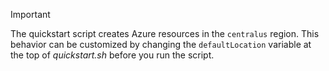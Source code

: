 > [!IMPORTANT]
> The quickstart script creates Azure resources in the `centralus` region. This behavior can be customized by changing the `defaultLocation` variable at the top of *quickstart.sh* before you run the script.